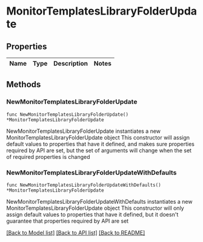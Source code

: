 # MonitorTemplatesLibraryFolderUpdate

## Properties

Name | Type | Description | Notes
------------ | ------------- | ------------- | -------------

## Methods

### NewMonitorTemplatesLibraryFolderUpdate

`func NewMonitorTemplatesLibraryFolderUpdate() *MonitorTemplatesLibraryFolderUpdate`

NewMonitorTemplatesLibraryFolderUpdate instantiates a new MonitorTemplatesLibraryFolderUpdate object
This constructor will assign default values to properties that have it defined,
and makes sure properties required by API are set, but the set of arguments
will change when the set of required properties is changed

### NewMonitorTemplatesLibraryFolderUpdateWithDefaults

`func NewMonitorTemplatesLibraryFolderUpdateWithDefaults() *MonitorTemplatesLibraryFolderUpdate`

NewMonitorTemplatesLibraryFolderUpdateWithDefaults instantiates a new MonitorTemplatesLibraryFolderUpdate object
This constructor will only assign default values to properties that have it defined,
but it doesn't guarantee that properties required by API are set


[[Back to Model list]](../README.md#documentation-for-models) [[Back to API list]](../README.md#documentation-for-api-endpoints) [[Back to README]](../README.md)



